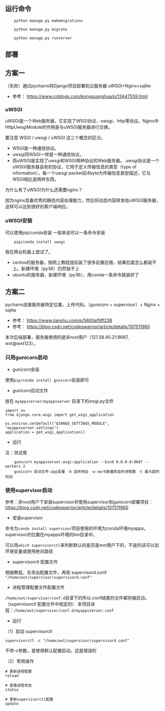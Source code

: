 ## 运行命令
```
    python manage.py makemigrations
```

```
    python manage.py migrate
```

```
    python manage.py runserver
```

## 部署
## 方案一
（失败）通过pycharm将Django项目部署到云服务器 uWSGI+Nginx+sqlite
- 参考： https://www.cnblogs.com/kongguanghua/p/13447559.html


### uWSGI
uWSGI是一个Web服务器，它实现了WSGI协议、uwsgi、http等协议。Nginx中HttpUwsgiModule的作用是与uWSGI服务器进行交换。

要注意 WSGI / uwsgi / uWSGI 这三个概念的区分。

- WSGI是一种通信协议。
- uwsgi同WSGI一样是一种通信协议。
- 而uWSGI是实现了uwsgi和WSGI两种协议的Web服务器。
uwsgi协议是一个uWSGI服务器自有的协议，它用于定义传输信息的类型（type of information），每一个uwsgi packet前4byte为传输信息类型描述，它与WSGI相比是两样东西。

为什么有了uWSGI为什么还需要nginx？

因为nginx具备优秀的静态内容处理能力，然后将动态内容转发给uWSGI服务器，这样可以达到很好的客户端响应。

### uWSGI安装
可以使用pip/conda安装
一般来说可以一条命令安装
```
    pip/conda install uwsgi
```

我在两台机器上尝试了。

- centos的服务器，按网上教程提前装了很多前置应用，结果后面怎么都装不上。新建环境（py36）仍然装不上
- ubuntu的服务器，新建环境（py36），用conda一条命令就装好了

## 方案二
pycharm连接服务器特定位置，上传代码。（gunicorn + supervisor）+ Nginx + sqlite
- 参考： https://www.jianshu.com/p/5600af9ff238
- 参考： https://blog.csdn.net/codeswarrior/article/details/107511960

本次后端部署，服务器使用的是非root用户（121.58.40.21:8687, wxt@wxt123）。



### 只用gunicorn启动

- gunicorn安装

使用`pip/conda install gunicorn`安装即可
- gunicorn启动文件

放在 `myappsserver/myappsserver` 目录下的wsgi.py文件
```
import os
from django.core.wsgi import get_wsgi_application

os.environ.setdefault("DJANGO_SETTINGS_MODULE", "myappsserver.settings")
application = get_wsgi_application()
```
- 运行

注：测试用
```
    gunicorn myappsserver.wsgi:application --bind 0.0.0.0:8687 --workers 2
    gunicorn 启动文件:app变量 -b 监听地址 -w work数量即监听进程数 -t 最大超时时间
```
### 使用supervisor启动
参考：非root用户下安装supervisor并使用supervisor和gunicorn部署项目：
https://blog.csdn.net/codeswarrior/article/details/107511960

- 安装supervisor

命令为``conda install supervisor``项目使用的环境为conda环境myapps。supervisor的位置在myapps环境的bin目录中。

可以用`which supervisorctl`来判断默认的是否是wxt用户下的，不是的话可以加环境变量或使用绝对路径
- supervisorctl 配置文件

根据教程，先导出配置文件，再改
supervisord.conf: `"/home/wxt/supervisor/supervisord.conf"`

- 进程管理配置文件配置文件

`/home/wxt/supervisor/conf.d`目录下的所以.conf结尾的文件都将被启动。（supervisorctl 配置文件中规定的）
本项目进程：`/home/wxt/supervisor/conf.d/myappsserver.conf`


- 运行

（1）启动 supervisorctl 
```
supervisorctl -c "/home/wxt/supervisor/supervisord.conf"
```
不带-c参数，是使用默认配置启动，这是错误的

（2）常用操作
```
# 更新进程配置
reload 

# 查看进程状态
status 

# 更新supervisorctl配置
update
```
